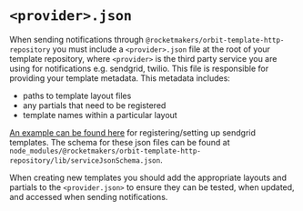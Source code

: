 # `<provider>.json`

When sending notifications through `@rocketmakers/orbit-template-http-repository` you must include a `<provider>.json` file at the root of your template repository, where `<provider>` is the third party service you are using for notifications e.g. sendgrid, twilio. This file is responsible for providing your template metadata. This metadata includes:

- paths to template layout files
- any partials that need to be registered
- template names within a particular layout

[An example can be found here](../exampleProvider.json) for registering/setting up sendgrid templates. The schema for these json files can be found at `node_modules/@rocketmakers/orbit-template-http-repository/lib/serviceJsonSchema.json`.

When creating new templates you should add the appropriate layouts and partials to the `<provider.json>` to ensure they can be tested, when updated, and accessed when sending notifications.
